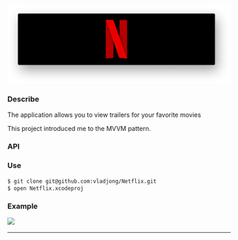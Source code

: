 ![](Netflix.png)

### Describe

The application allows you to view trailers for your favorite movies

This project introduced me to the MVVM pattern.

### API
[Example]: http://example.com/
<!-- [OMDb API]: https://www.omdbapi.com/
[YouTube Data API]: https://developers.google.com/youtube/v3/ -->

### Use
```
$ git clone git@github.com:vladjong/Netflix.git
$ open Netflix.xcodeproj
```

### Example

![](img/example.gif)

---

